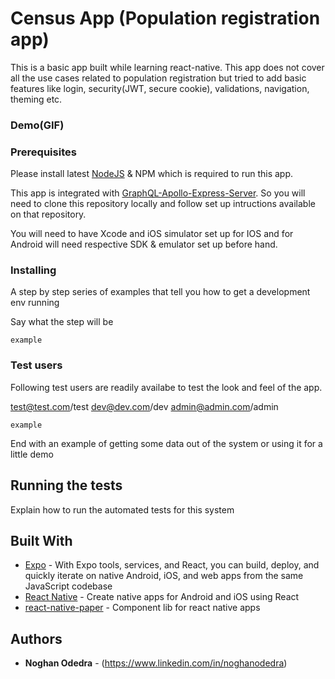 # Census App (Population registration app)

This is a basic app built while learning react-native. This app does not cover all the use cases related to population registration but tried to add basic features like login, security(JWT, secure cookie), validations, navigation, theming etc.

### Demo(GIF)

### Prerequisites

Please install latest [NodeJS](https://nodejs.org/en/) & NPM which is required to run this app.

This app is integrated with [GraphQL-Apollo-Express-Server](https://github.com/noghanodedra/census-graphql-server).
So you will need to clone this repository locally and follow set up intructions available on that repository.

You will need to have Xcode and iOS simulator set up for IOS and for Android will need respective SDK & emulator set up before hand.

### Installing

A step by step series of examples that tell you how to get a development env running

Say what the step will be

```
example
```

### Test users

Following test users are readily availabe to test the look and feel of the app.

test@test.com/test
dev@dev.com/dev
admin@admin.com/admin

```
example
```

End with an example of getting some data out of the system or using it for a little demo

## Running the tests

Explain how to run the automated tests for this system

## Built With

- [Expo](https://expo.io/) - With Expo tools, services, and React, you can build, deploy, and quickly iterate on native Android, iOS, and web apps from the same JavaScript codebase
- [React Native](https://reactnative.dev/) - Create native apps for Android and iOS using React
- [react-native-paper](https://callstack.github.io/react-native-paper/) - Component lib for react native apps

## Authors

- **Noghan Odedra** - (https://www.linkedin.com/in/noghanodedra)

